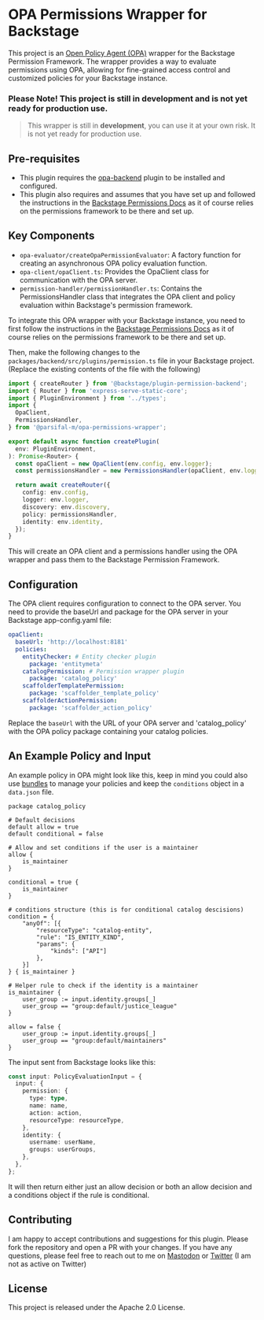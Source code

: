 # OPA Permissions Wrapper for Backstage

This project is an [Open Policy Agent (OPA)](https://github.com/open-policy-agent/opa) wrapper for the Backstage Permission Framework. The wrapper provides a way to evaluate permissions using OPA, allowing for fine-grained access control and customized policies for your Backstage instance.

### **Please Note! This project is still in development and is not yet ready for production use.**

> This wrapper is still in **development**, you can use it at your own risk. It is not yet ready for production use.

## Pre-requisites

- This plugin requires the [opa-backend](../opa-backend/README.md) plugin to be installed and configured.
- This plugin also requires and assumes that you have set up and followed the instructions in the [Backstage Permissions Docs](https://backstage.io/docs/permissions/overview) as it of course relies on the permissions framework to be there and set up.

## Key Components

- `opa-evaluator/createOpaPermissionEvaluator`: A factory function for creating an asynchronous OPA policy evaluation function.
- `opa-client/opaClient.ts`: Provides the OpaClient class for communication with the OPA server.
- `permission-handler/permissionHandler.ts`: Contains the PermissionsHandler class that integrates the OPA client and policy evaluation within Backstage's permission framework.

To integrate this OPA wrapper with your Backstage instance, you need to first follow the instructions in the [Backstage Permissions Docs](https://backstage.io/docs/permissions/overview) as it of course relies on the permissions framework to be there and set up.

Then, make the following changes to the `packages/backend/src/plugins/permission.ts` file in your Backstage project. (Replace the existing contents of the file with the following)

```typescript
import { createRouter } from '@backstage/plugin-permission-backend';
import { Router } from 'express-serve-static-core';
import { PluginEnvironment } from '../types';
import {
  OpaClient,
  PermissionsHandler,
} from '@parsifal-m/opa-permissions-wrapper';

export default async function createPlugin(
  env: PluginEnvironment,
): Promise<Router> {
  const opaClient = new OpaClient(env.config, env.logger);
  const permissionsHandler = new PermissionsHandler(opaClient, env.logger);

  return await createRouter({
    config: env.config,
    logger: env.logger,
    discovery: env.discovery,
    policy: permissionsHandler,
    identity: env.identity,
  });
}
```

This will create an OPA client and a permissions handler using the OPA wrapper and pass them to the Backstage Permission Framework.

## Configuration

The OPA client requires configuration to connect to the OPA server. You need to provide the baseUrl and package for the OPA server in your Backstage app-config.yaml file:

```yaml
opaClient:
  baseUrl: 'http://localhost:8181'
  policies:
    entityChecker: # Entity checker plugin
      package: 'entitymeta'
    catalogPermission: # Permission wrapper plugin
      package: 'catalog_policy'
    scaffolderTemplatePermission:
      package: 'scaffolder_template_policy'
    scaffolderActionPermission:
      package: 'scaffolder_action_policy'
```

Replace the `baseUrl` with the URL of your OPA server and 'catalog_policy' with the OPA policy package containing your catalog policies.

## An Example Policy and Input

An example policy in OPA might look like this, keep in mind you could also use [bundles](https://www.openpolicyagent.org/docs/latest/management-bundles/) to manage your policies and keep the `conditions` object in a `data.json` file.

```rego
package catalog_policy

# Default decisions
default allow = true
default conditional = false

# Allow and set conditions if the user is a maintainer
allow {
    is_maintainer
}

conditional = true {
    is_maintainer
}

# conditions structure (this is for conditional catalog descisions)
condition = {
    "anyOf": [{
        "resourceType": "catalog-entity",
        "rule": "IS_ENTITY_KIND",
        "params": {
            "kinds": ["API"]
        },
    }]
} { is_maintainer }

# Helper rule to check if the identity is a maintainer
is_maintainer {
    user_group := input.identity.groups[_]
    user_group == "group:default/justice_league"
}

allow = false {
    user_group := input.identity.groups[_]
    user_group == "group:default/maintainers"
}
```

The input sent from Backstage looks like this:

```typescript
const input: PolicyEvaluationInput = {
  input: {
    permission: {
      type: type,
      name: name,
      action: action,
      resourceType: resourceType,
    },
    identity: {
      username: userName,
      groups: userGroups,
    },
  },
};
```

It will then return either just an allow decision or both an allow decision and a conditions object if the rule is conditional.

## Contributing

I am happy to accept contributions and suggestions for this plugin. Please fork the repository and open a PR with your changes. If you have any questions, please feel free to reach out to me on [Mastodon](https://hachyderm.io/@parcifal) or [Twitter](https://twitter.com/_PeterM_) (I am not as active on Twitter)

## License

This project is released under the Apache 2.0 License.
